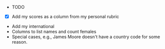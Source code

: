 

* TODO

- [x] Add my scores as a column from my personal rubric
- Add my international
- Columns to list names and count females
- Special cases, e.g., James Moore doesn't have a country code for some reason.

